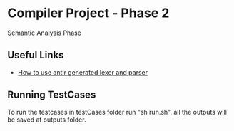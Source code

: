 # Compiler Project - Phase 2

Semantic Analysis Phase


## Useful Links 
* [How to use antlr generated lexer and parser](https://stackoverflow.com/questions/26451636/how-do-i-use-antlr-generated-parser-and-lexer)

## Running TestCases
 To run the testcases in testCases folder run "sh run.sh". all the outputs will be saved at outputs folder.
